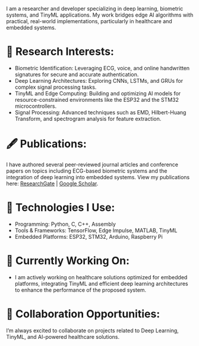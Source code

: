 I am a researcher and developer specializing in deep learning, biometric systems, and TinyML applications. My work bridges edge AI algorithms with practical, real-world implementations, particularly in healthcare and embedded systems.

# 🔬 Research Interests:
- Biometric Identification: Leveraging ECG, voice, and online handwritten signatures for secure and accurate authentication.
- Deep Learning Architectures: Exploring CNNs, LSTMs, and GRUs for complex signal processing tasks.
- TinyML and Edge Computing: Building and optimizing AI models for resource-constrained environments like the ESP32 and the STM32 microcontrollers.
- Signal Processing: Advanced techniques such as EMD, Hilbert-Huang Transform, and spectrogram analysis for feature extraction.

# 🖋️ Publications:
I have authored several peer-reviewed journal articles and conference papers on topics including ECG-based biometric systems and the integration of deep learning into embedded systems. View my publications here: [ResearchGate](https://www.researchgate.net/profile/Hatem-Zehir) | [Google Scholar](https://scholar.google.com/citations?user=WrOVooEAAAAJ&hl=en&oi=ao).

# 🔧 Technologies I Use:
- Programming: Python, C, C++, Assembly
- Tools & Frameworks: TensorFlow, Edge Impulse, MATLAB, TinyML
- Embedded Platforms: ESP32, STM32, Arduino, Raspberry Pi

# 🌱 Currently Working On:
- I am actively working on healthcare solutions optimized for embedded platforms, integrating TinyML and efficient deep learning architectures to enhance the performance of the proposed system.

# 🤝 Collaboration Opportunities:
I’m always excited to collaborate on projects related to Deep Learning, TinyML, and AI-powered healthcare solutions.
